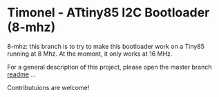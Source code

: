 Timonel - ATtiny85 I2C Bootloader (8-mhz)
=========================================
8-mhz: this branch is to try to make this bootloader work on a Tiny85 running at 8 Mhz. At the moment, it only works at 16 MHz.

For a general description of this project, please open the master branch [readme](../master/README.md) ...

Contributuions are welcome!

